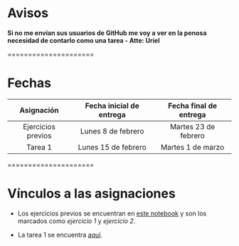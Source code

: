 # Avisos

**Si no me envían sus usuarios de GitHub me voy a ver en la penosa necesidad de contarlo como una tarea - Atte: Uriel**

=====================

# Fechas

|     Asignación     | Fecha inicial de entrega | Fecha final de entrega |
|:------------------:|:------------------------:|:----------------------:|
| Ejercicios previos |    Lunes 8 de febrero    |  Martes 23 de febrero  |
|      Tarea 1       |    Lunes 15 de febrero   |    Martes 1 de marzo   |

=====================

# Vínculos a las asignaciones

- Los ejercicios previos se encuentran en [este notebook](https://github.com/lbenet/2016-2_TSFisicaComputacional/blob/master/notas_clase/01_Introd_git.ipynb) y son los marcados como *ejercicio 1* y *ejercicio 2*.

- La tarea 1 se encuentra [aquí](https://github.com/lbenet/2016-2_TSFisicaComputacional/blob/master/tareas/Tarea1.ipynb).
